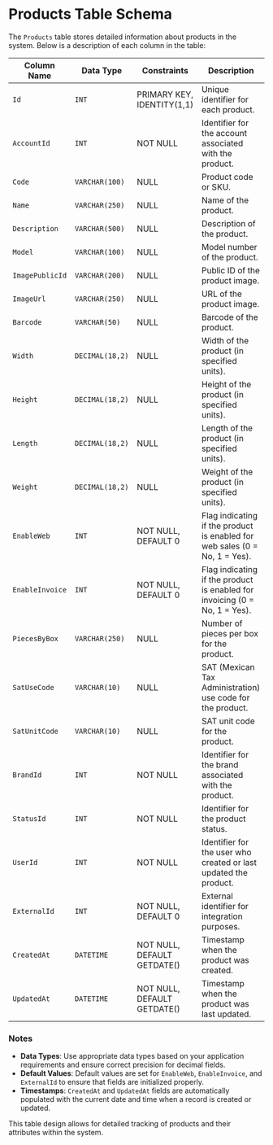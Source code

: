 # Products Table Schema

The `Products` table stores detailed information about products in the system. Below is a description of each column in the table:

| Column Name     | Data Type       | Constraints                 | Description                                                                |
| --------------- | --------------- | --------------------------- | -------------------------------------------------------------------------- |
| `Id`            | `INT`           | PRIMARY KEY, IDENTITY(1,1)  | Unique identifier for each product.                                        |
| `AccountId`     | `INT`           | NOT NULL                    | Identifier for the account associated with the product.                    |
| `Code`          | `VARCHAR(100)`  | NULL                        | Product code or SKU.                                                       |
| `Name`          | `VARCHAR(250)`  | NULL                        | Name of the product.                                                       |
| `Description`   | `VARCHAR(500)`  | NULL                        | Description of the product.                                                |
| `Model`         | `VARCHAR(100)`  | NULL                        | Model number of the product.                                               |
| `ImagePublicId` | `VARCHAR(200)`  | NULL                        | Public ID of the product image.                                            |
| `ImageUrl`      | `VARCHAR(250)`  | NULL                        | URL of the product image.                                                  |
| `Barcode`       | `VARCHAR(50)`   | NULL                        | Barcode of the product.                                                    |
| `Width`         | `DECIMAL(18,2)` | NULL                        | Width of the product (in specified units).                                 |
| `Height`        | `DECIMAL(18,2)` | NULL                        | Height of the product (in specified units).                                |
| `Length`        | `DECIMAL(18,2)` | NULL                        | Length of the product (in specified units).                                |
| `Weight`        | `DECIMAL(18,2)` | NULL                        | Weight of the product (in specified units).                                |
| `EnableWeb`     | `INT`           | NOT NULL, DEFAULT 0         | Flag indicating if the product is enabled for web sales (0 = No, 1 = Yes). |
| `EnableInvoice` | `INT`           | NOT NULL, DEFAULT 0         | Flag indicating if the product is enabled for invoicing (0 = No, 1 = Yes). |
| `PiecesByBox`   | `VARCHAR(250)`  | NULL                        | Number of pieces per box for the product.                                  |
| `SatUseCode`    | `VARCHAR(10)`   | NULL                        | SAT (Mexican Tax Administration) use code for the product.                 |
| `SatUnitCode`   | `VARCHAR(10)`   | NULL                        | SAT unit code for the product.                                             |
| `BrandId`       | `INT`           | NOT NULL                    | Identifier for the brand associated with the product.                      |
| `StatusId`      | `INT`           | NOT NULL                    | Identifier for the product status.                                         |
| `UserId`        | `INT`           | NOT NULL                    | Identifier for the user who created or last updated the product.           |
| `ExternalId`    | `INT`           | NOT NULL, DEFAULT 0         | External identifier for integration purposes.                              |
| `CreatedAt`     | `DATETIME`      | NOT NULL, DEFAULT GETDATE() | Timestamp when the product was created.                                    |
| `UpdatedAt`     | `DATETIME`      | NOT NULL, DEFAULT GETDATE() | Timestamp when the product was last updated.                               |

### Notes

- **Data Types**: Use appropriate data types based on your application requirements and ensure correct precision for decimal fields.
- **Default Values**: Default values are set for `EnableWeb`, `EnableInvoice`, and `ExternalId` to ensure that fields are initialized properly.
- **Timestamps**: `CreatedAt` and `UpdatedAt` fields are automatically populated with the current date and time when a record is created or updated.

This table design allows for detailed tracking of products and their attributes within the system.
